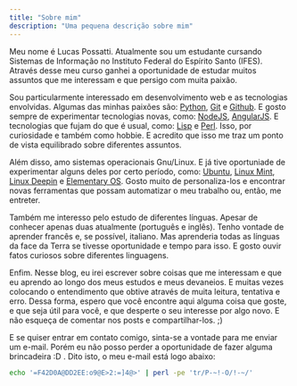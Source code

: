 ```yaml
---
title: "Sobre mim"
description: "Uma pequena descrição sobre mim"
---
```


Meu nome é Lucas Possatti. Atualmente sou um estudante cursando Sistemas de Informação no Instituto Federal do Espírito Santo (IFES). Através desse meu curso ganhei a oportunidade de estudar muitos assuntos que me interessam e que persigo com muita paixão.

Sou particularmente interessado em desenvolvimento web e as tecnologias envolvidas. Algumas das minhas paixões são: [Python][python], [Git][git] e [Github][github]. E gosto sempre de experimentar tecnologias novas, como: [NodeJS][nodejs], [AngularJS][angularjs]. E tecnologias que fujam do que é usual, como: [Lisp][lisp] e [Perl][perl]. Isso, por curiosidade e também como hobbie. E acredito que isso me traz um ponto de vista equilibrado sobre diferentes assuntos.

Além disso, amo sistemas operacionais Gnu/Linux. E já tive oportuniade de experimentar alguns deles por certo período, como: [Ubuntu][ubuntu], [Linux Mint][mint], [Linux Deepin][deepin] e [Elementary OS][elementaryos]. Gosto muito de personaliza-los e encontrar novas ferramentas que possam automatizar o meu trabalho ou, então, me entreter.

Também me interesso pelo estudo de diferentes línguas. Apesar de conhecer apenas duas atualmente (português e inglês). Tenho vontade de aprender francês e, se possível, italiano. Mas aprenderia todas as línguas da face da Terra se tivesse oportunidade e tempo para isso. E gosto ouvir fatos curiosos sobre diferentes linguagens.

Enfim. Nesse blog, eu irei escrever sobre coisas que me interessam e que eu aprendo ao longo dos meus estudos e meus devaneios. E muitas vezes colocando o entendimento que obtive através de muita leitura, tentativa e erro. Dessa forma, espero que você encontre aqui alguma coisa que goste, e que seja útil para você, e que desperte o seu interesse por algo novo. E não esqueça de comentar nos posts e compartilhar-los. ;)

E se quiser entrar em contato comigo, sinta-se a vontade para me enviar um e-mail. Porém eu não posso perder a oportunidade de fazer alguma brincadeira :D . Dito isto, o meu e-mail está logo abaixo: 

``` bash
echo '=F42D0A@DD2EE:o9@E>2:=]4@>' | perl -pe 'tr/P-~!-O/!-~/'
```

[python]: https://www.python.org/
[git]: http://git-scm.com/
[github]: https://github.com/

[nodejs]: http://nodejs.org/
[angularjs]: http://angularjs.org/
[lisp]: http://en.wikipedia.org/wiki/Lisp_%28programming_language%29
[perl]: http://www.perl.org/

[ubuntu]: http://www.ubuntu.com/
[mint]: http://www.linuxmint.com/
[deepin]: http://www.linuxdeepin.com/index.en.html
[elementaryos]: http://elementaryos.org/
